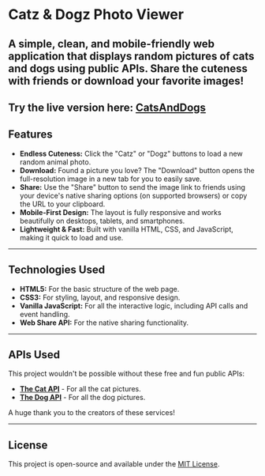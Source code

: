 # Catz & Dogz Photo Viewer

A simple, clean, and mobile-friendly web application that displays random pictures of cats and dogs using public APIs. Share the cuteness with friends or download your favorite images!
---

Try the live version here: **[CatsAndDogs](https://ambiguouserror.github.io/CatsAndDogs/)** 
---

## Features

-   **Endless Cuteness:** Click the "Catz" or "Dogz" buttons to load a new random animal photo.
-   **Download:** Found a picture you love? The "Download" button opens the full-resolution image in a new tab for you to easily save.
-   **Share:** Use the "Share" button to send the image link to friends using your device's native sharing options (on supported browsers) or copy the URL to your clipboard.
-   **Mobile-First Design:** The layout is fully responsive and works beautifully on desktops, tablets, and smartphones.
-   **Lightweight & Fast:** Built with vanilla HTML, CSS, and JavaScript, making it quick to load and use.

---

## Technologies Used

-   **HTML5:** For the basic structure of the web page.
-   **CSS3:** For styling, layout, and responsive design.
-   **Vanilla JavaScript:** For all the interactive logic, including API calls and event handling.
-   **Web Share API:** For the native sharing functionality.

---

## APIs Used

This project wouldn't be possible without these free and fun public APIs:

-   **[The Cat API](https://thecatapi.com/)** - For all the cat pictures.
-   **[The Dog API](https://thedogapi.com/)** - For all the dog pictures.

A huge thank you to the creators of these services!

---

## License

This project is open-source and available under the [MIT License](LICENSE).
